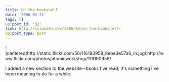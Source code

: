 ```yaml
---
title: On the bookshelf
date: '2006-03-21'
tags: []
wp:post_id: '32'
link: http://island94.dev/2006/03/on-the-bookshelf/
wp:post_type: post
---
```


<p> !(centered)http://static.flickr.com/56/116190958_8ebe3e57a6_m.jpg!:http://www.flickr.com/photos/atomicworkshop/116190958/</p>
<p>I added a new section to the website--books I've read; it's something I've been meaning to do for a while.</p>
